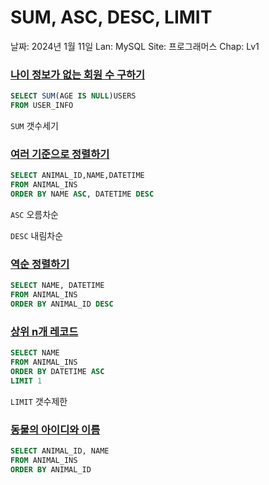 # SUM, ASC, DESC, LIMIT

날짜: 2024년 1월 11일
Lan: MySQL
Site: 프로그래머스
Chap: Lv1

### [나이 정보가 없는 회원 수 구하기](https://school.programmers.co.kr/learn/courses/30/lessons/131528)

```sql
SELECT SUM(AGE IS NULL)USERS
FROM USER_INFO
```

`SUM` 갯수세기

### [여러 기준으로 정렬하기](https://school.programmers.co.kr/learn/courses/30/lessons/59404)

```sql
SELECT ANIMAL_ID,NAME,DATETIME
FROM ANIMAL_INS 
ORDER BY NAME ASC, DATETIME DESC
```

`ASC` 오름차순

`DESC` 내림차순

### [역순 정렬하기](https://school.programmers.co.kr/learn/courses/30/lessons/59035)

```sql
SELECT NAME, DATETIME
FROM ANIMAL_INS 
ORDER BY ANIMAL_ID DESC
```

### [상위 n개 레코드](https://school.programmers.co.kr/learn/courses/30/lessons/59405)

```sql
SELECT NAME
FROM ANIMAL_INS 
ORDER BY DATETIME ASC
LIMIT 1
```

`LIMIT` 갯수제한

### [동물의 아이디와 이름](https://school.programmers.co.kr/learn/courses/30/lessons/59403)

```sql
SELECT ANIMAL_ID, NAME
FROM ANIMAL_INS 
ORDER BY ANIMAL_ID
```